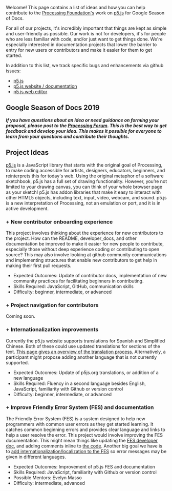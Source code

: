 Welcome! This page contains a list of ideas and how you can help contribute to the [Processing Foundation's](https://processingfoundation.org/) work on [p5.js](http://p5js.org) for Google Season of Docs.

For all of our projects, it's incredibly important that things are kept as simple and user-friendly as possible. Our work is not for developers, it's for people who are less familiar with code, and/or just want to get things done. We're especially interested in documentation projects that lower the barrier to entry for new users or contributors and make it easier for them to get started.

In addition to this list, we track specific bugs and enhancements via github issues:
* [p5.js](https://github.com/processing/p5.js/issues)
* [p5.js website / documentation](https://github.com/processing/p5.js-website/issues)
* [p5.js web editor](https://github.com/processing/p5.js-web-editor)

## Google Season of Docs 2019

_**If you have questions about an idea or need guidance on forming your proposal, please post to the [Processing Forum](https://discourse.processing.org/c/season-of-docs). This is the best way to get feedback and develop your idea. This makes it possible for everyone to learn from your questions and contribute their thoughts.**_

## Project Ideas

[p5.js](http://p5js.org) is a JavaScript library that starts with the original goal of Processing, to make coding accessible for artists, designers, educators, beginners, and reinterprets this for today's web. Using the original metaphor of a software sketchbook, p5.js has a full set of drawing functionality. However, you’re not limited to your drawing canvas, you can think of your whole browser page as your sketch! p5.js has addon libraries that make it easy to interact with other HTML5 objects, including text, input, video, webcam, and sound. p5.js is a new interpretation of Processing, not an emulation or port, and it is in active development.

### + New contributor onboarding experience
This project involves thinking about the experience for new contributors to the project. How can the README, developer_docs, and other documentation be improved to make it easier for new people to contribute, especially those without deep experience coding or contributing to open source? This may also involve looking at github community communications and implementing structures that enable new contributors to get help in making their first pull requests.
* Expected Outcomes: Update of contributor docs, implementation of new community practices for facilitating beginners in contributing.
* Skills Required: JavaScript, GitHub, communication skills
* Difficulty: beginner, intermediate, or advanced

### + Project navigation for contributors
Coming soon.

### + Internationalization improvements
Currently the p5.js website supports translations for Spanish and Simplified Chinese. Both of these could use updated translations for sections of the text. [This page gives an overview of the translation process.](https://github.com/processing/p5.js-website/blob/master/contributor_docs/i18n_contribution.md) Alternatively, a participant might propose adding another language that is not currently supported.
* Expected Outcomes: Update of p5js.org translations, or addition of a new language
* Skills Required: Fluency in a second language besides English, JavaScript, familiarity with Github or version control
* Difficulty: beginner, intermediate, or advanced

### + Improve Friendly Error System (FES) and documentation
The Friendly Error System (FES) is a system designed to help new programmers with common user errors as they get started learning. It catches common beginning errors and provides clear language and links to help a user resolve the error. This project would involve improving the FES documentation. This might mean things like updating the [FES developer doc](https://github.com/processing/p5.js/blob/master/developer_docs/friendly_error_system.md), and adding comments inline to [the code](https://github.com/processing/p5.js/blob/master/src/core/error_helpers.js). Another big goal we have is to [add internationalization/localization to the FES](https://github.com/processing/p5.js/issues/3390) so error messages may be given in different languages.
* Expected Outcomes: Improvement of p5.js FES and documentation
* Skills Required: JavaScript, familiarity with Github or version control
* Possible Mentors: Evelyn Masso
* Difficulty: intermediate, advanced
